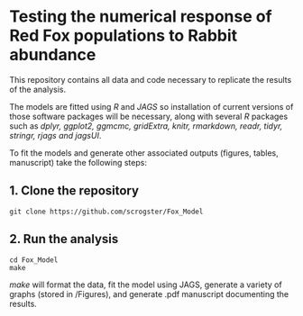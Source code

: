 
# Testing the numerical response of Red Fox populations to Rabbit abundance

This repository contains all data and code necessary to replicate the results of the analysis. 

The models are fitted using *R* and *JAGS* so installation of current versions of those software packages will be necessary, along with several *R* packages such as *dplyr, ggplot2, ggmcmc, gridExtra, knitr, rmarkdown, readr, tidyr, stringr, rjags and jagsUI*.

To fit the models and generate other associated outputs (figures, tables, manuscript) take the following steps:
## 1. Clone the repository

	git clone https://github.com/scrogster/Fox_Model

## 2. Run the analysis 


    cd Fox_Model
	make

*make* will format the data, fit the model using JAGS, generate a variety of graphs (stored in /Figures), and generate .pdf manuscript documenting the results.